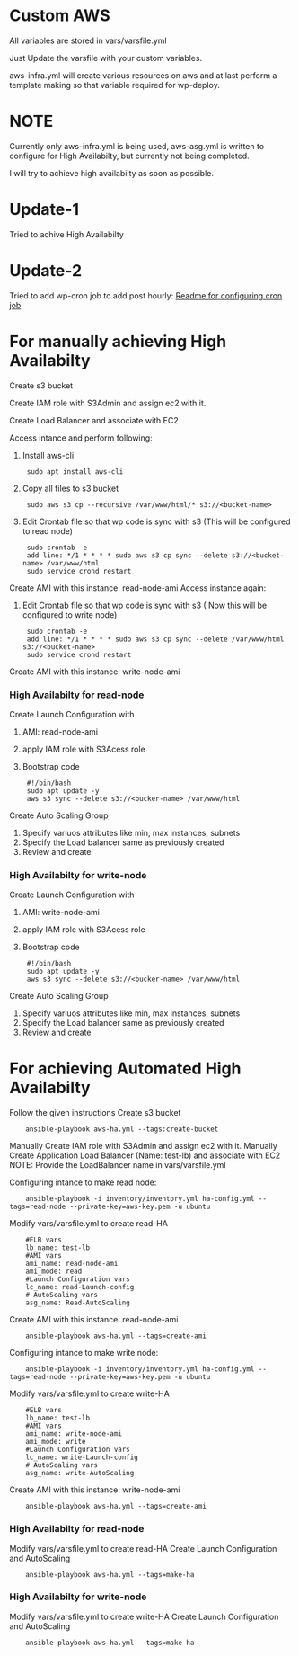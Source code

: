 # Custom AWS
All variables are stored in vars/varsfile.yml

Just Update the varsfile with your custom variables.

aws-infra.yml will create various resources on aws and at last perform a template making so that variable required for wp-deploy.

# NOTE
Currently only aws-infra.yml is being used, aws-asg.yml is written to configure for High Availabilty, but currently not being completed.

I will try to achieve high availabilty as soon as possible.

# Update-1
Tried to achive High Availabilty
# Update-2
Tried to add wp-cron job to add post hourly:
[Readme for configuring cron job](https://github.com/hiashutosh/Project-Test/blob/master/aws-infra/wp-deploy/README.md)

# For manually achieving High Availabilty
Create s3 bucket

Create IAM role with S3Admin and assign ec2 with it.

Create Load Balancer and associate with EC2

Access intance and perform following:
1. Install aws-cli
    
        sudo apt install aws-cli
2. Copy all files to s3 bucket
    
        sudo aws s3 cp --recursive /var/www/html/* s3://<bucket-name>
3. Edit Crontab file so that wp code is sync with s3 (This will be configured to read node)
    
        sudo crontab -e
        add line: */1 * * * * sudo aws s3 cp sync --delete s3://<bucket-name> /var/www/html
        sudo service crond restart
Create AMI with this instance: read-node-ami
Access instance again:
1. Edit Crontab file so that wp code is sync with s3 ( Now this will be configured to write node)
    
        sudo crontab -e
        add line: */1 * * * * sudo aws s3 cp sync --delete /var/www/html s3://<bucket-name> 
        sudo service crond restart
Create AMI with this instance: write-node-ami
### High Availabilty for read-node
Create Launch Configuration with
1. AMI: read-node-ami
2. apply IAM role with S3Acess role
3. Bootstrap code
    
        #!/bin/bash
        sudo apt update -y
        aws s3 sync --delete s3://<bucker-name> /var/www/html
Create Auto Scaling Group
1. Specify variuos attributes like min, max instances, subnets
2. Specify the Load balancer same as previously created
3. Review and create
### High Availabilty for write-node
Create Launch Configuration with
1. AMI: write-node-ami
2. apply IAM role with S3Acess role
3. Bootstrap code

        #!/bin/bash
        sudo apt update -y
        aws s3 sync --delete s3://<bucker-name> /var/www/html
Create Auto Scaling Group
1. Specify variuos attributes like min, max instances, subnets
2. Specify the Load balancer same as previously created
3. Review and create

# For achieving Automated High Availabilty
Follow the given instructions
Create s3 bucket

        ansible-playbook aws-ha.yml --tags:create-bucket
Manually Create IAM role with S3Admin and assign ec2 with it.
Manually Create Application Load Balancer (Name: test-lb) and associate with EC2
NOTE: Provide the LoadBalancer name in vars/varsfile.yml


Configuring intance to make read node:

        ansible-playbook -i inventory/inventory.yml ha-config.yml --tags=read-node --private-key=aws-key.pem -u ubuntu
Modify vars/varsfile.yml to create read-HA

        #ELB vars
        lb_name: test-lb
        #AMI vars
        ami_name: read-node-ami
        ami_mode: read
        #Launch Configuration vars
        lc_name: read-Launch-config
        # AutoScaling vars
        asg_name: Read-AutoScaling
        
Create AMI with this instance: read-node-ami

        ansible-playbook aws-ha.yml --tags=create-ami

Configuring intance to make write node:

        ansible-playbook -i inventory/inventory.yml ha-config.yml --tags=read-node --private-key=aws-key.pem -u ubuntu
Modify vars/varsfile.yml to create write-HA

        #ELB vars
        lb_name: test-lb
        #AMI vars
        ami_name: write-node-ami
        ami_mode: write
        #Launch Configuration vars
        lc_name: write-Launch-config
        # AutoScaling vars
        asg_name: write-AutoScaling
Create AMI with this instance: write-node-ami

        ansible-playbook aws-ha.yml --tags=create-ami

### High Availabilty for read-node
Modify vars/varsfile.yml to create read-HA
Create Launch Configuration and AutoScaling

        ansible-playbook aws-ha.yml --tags=make-ha
### High Availabilty for write-node
Modify vars/varsfile.yml to create write-HA
Create Launch Configuration and AutoScaling

        ansible-playbook aws-ha.yml --tags=make-ha
